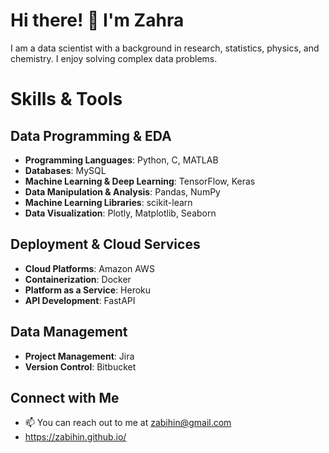 # Hi there! 👋 I'm Zahra

I am a data scientist with a background in research, statistics, physics, and chemistry. 
I enjoy solving complex data problems.



# Skills & Tools

## Data Programming & EDA

- **Programming Languages**: Python, C, MATLAB
- **Databases**: MySQL
- **Machine Learning & Deep Learning**: TensorFlow, Keras
- **Data Manipulation & Analysis**: Pandas, NumPy
- **Machine Learning Libraries**: scikit-learn
- **Data Visualization**: Plotly, Matplotlib, Seaborn

## Deployment & Cloud Services

- **Cloud Platforms**: Amazon AWS
- **Containerization**: Docker
- **Platform as a Service**: Heroku
- **API Development**: FastAPI

## Data Management 

- **Project Management**: Jira
- **Version Control**: Bitbucket


## Connect with Me

- 📫 You can reach out to me at zabihin@gmail.com
- https://zabihin.github.io/

